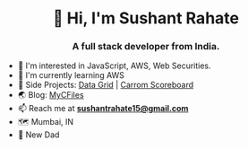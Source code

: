 <h1 align="center">👋 Hi, I'm Sushant Rahate</h1>
<h3 align="center">A full stack developer from India.</h3>

- 👀 I'm interested in JavaScript, AWS, Web Securities.
- 🌱 I'm currently learning AWS
- 🧬 Side Projects: <a href="https://data-grid-online.netlify.app" target="_blank">Data Grid</a> | <a href="https://carrom-scoreboard.vercel.app/" target="_blank">Carrom Scoreboard</a>
- 🌏 Blog: <a href="https://mycfiles.blogspot.com" target="_blank">MyCFiles</a>
- 📫 Reach me at **sushantrahate15@gmail.com**
- 🗺️ Mumbai, IN
- 👶 New Dad
